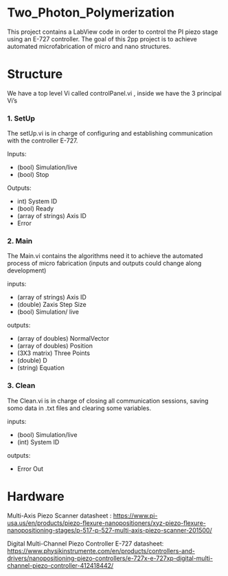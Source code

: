 # Two_Photon_Polymerization
This project contains a LabView code in order to control the PI piezo stage using an E-727 controller. The goal of this 2pp project is to achieve automated microfabrication of micro and nano structures. 


# Structure

We have a top level Vi called  controlPanel.vi , inside we have the 3 principal Vi’s 


### 1. SetUp

The setUp.vi is in charge of configuring and establishing communication with the controller E-727. 

Inputs:
- (bool) Simulation/live 
- (bool) Stop



Outputs:
- int) System ID 
- (bool) Ready 
- (array of strings) Axis ID 
- Error

### 2. Main

The Main.vi contains the algorithms need it to achieve the automated process of micro fabrication  (inputs and outputs could change along development)


inputs:

- (array of strings) Axis ID 
- (double) Zaxis Step Size 
- (bool) Simulation/ live

outputs:
- (array of doubles) NormalVector
- (array of doubles) Position
- (3X3 matrix) Three Points 
- (double) D
- (string) Equation




### 3. Clean

The Clean.vi is in charge of closing all communication sessions, saving somo data in .txt files and clearing some variables.


inputs:
- (bool) Simulation/live
- (int) System ID

outputs:
- Error Out


# Hardware
Multi-Axis Piezo Scanner datasheet : https://www.pi-usa.us/en/products/piezo-flexure-nanopositioners/xyz-piezo-flexure-nanopositioning-stages/p-517-p-527-multi-axis-piezo-scanner-201500/

Digital Multi-Channel Piezo Controller E-727 datasheet: https://www.physikinstrumente.com/en/products/controllers-and-drivers/nanopositioning-piezo-controllers/e-727x-e-727xp-digital-multi-channel-piezo-controller-412418442/
